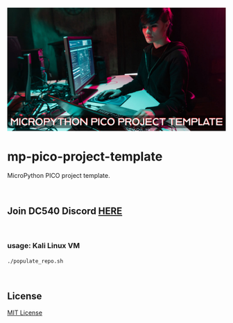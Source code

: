 ![image](https://github.com/mytechnotalent/mp-pico-project-template/blob/main/MicroPython%20PICO%20Project%20Template.png?raw=true)

# mp-pico-project-template
MicroPython PICO project template.

<br>

## Join DC540 Discord [HERE](https://discord.gg/TC9V9RCr5U)

<br>

### usage: Kali Linux VM
```bash
./populate_repo.sh
```

<br>

## License
[MIT License](https://raw.githubusercontent.com/mytechnotalent/mp-template/main/LICENSE?token=GHSAT0AAAAAABZERIK6OSOUFEA76UNXVINYY2LDKCQ)
